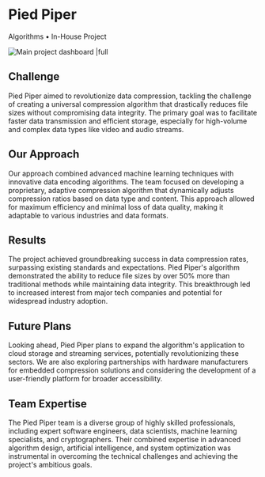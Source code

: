 # Pied Piper

Algorithms • In-House Project

![Main project dashboard |full](/example_images/project-pied-piper.jpg)

## Challenge

Pied Piper aimed to revolutionize data compression, tackling the challenge of creating a universal compression algorithm that drastically reduces file sizes without compromising data integrity. The primary goal was to facilitate faster data transmission and efficient storage, especially for high-volume and complex data types like video and audio streams.

## Our Approach

Our approach combined advanced machine learning techniques with innovative data encoding algorithms. The team focused on developing a proprietary, adaptive compression algorithm that dynamically adjusts compression ratios based on data type and content. This approach allowed for maximum efficiency and minimal loss of data quality, making it adaptable to various industries and data formats.

## Results

The project achieved groundbreaking success in data compression rates, surpassing existing standards and expectations. Pied Piper's algorithm demonstrated the ability to reduce file sizes by over 50% more than traditional methods while maintaining data integrity. This breakthrough led to increased interest from major tech companies and potential for widespread industry adoption.

## Future Plans

Looking ahead, Pied Piper plans to expand the algorithm's application to cloud storage and streaming services, potentially revolutionizing these sectors. We are also exploring partnerships with hardware manufacturers for embedded compression solutions and considering the development of a user-friendly platform for broader accessibility.

## Team Expertise

The Pied Piper team is a diverse group of highly skilled professionals, including expert software engineers, data scientists, machine learning specialists, and cryptographers. Their combined expertise in advanced algorithm design, artificial intelligence, and system optimization was instrumental in overcoming the technical challenges and achieving the project's ambitious goals.
